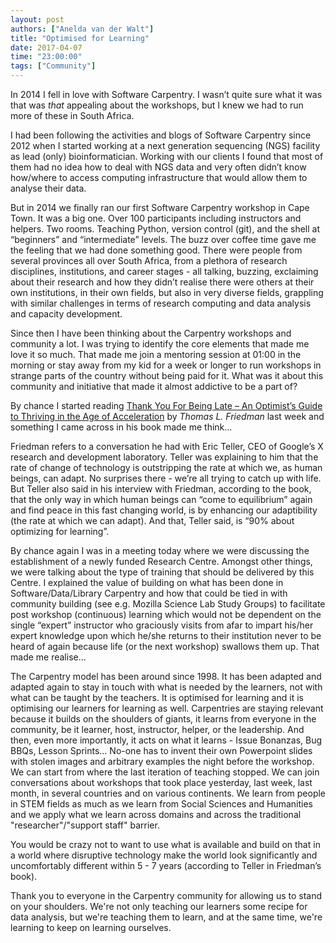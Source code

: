 ```yaml
---
layout: post
authors: ["Anelda van der Walt"]
title: "Optimised for Learning"
date: 2017-04-07
time: "23:00:00"
tags: ["Community"]
---
```

In 2014 I fell in love with Software Carpentry. I wasn’t quite sure what it was that was *that* appealing about the workshops, but I knew we had to run more of these in South Africa.

I had been following the activities and blogs of Software Carpentry since 2012 when I started working at a next generation sequencing (NGS) facility as lead (only) bioinformatician. Working with our clients I found that most of them had no idea how to deal with NGS data and very often didn’t know how/where to access computing infrastructure that would allow them to analyse their data.

But in 2014 we finally ran our first Software Carpentry workshop in Cape Town. It was a big one. Over 100 participants including instructors and helpers. Two rooms. Teaching Python, version control (git), and the shell at “beginners” and “intermediate” levels. The buzz over coffee time gave me the feeling that we had done something good. There were people from several provinces all over South Africa, from a plethora of research disciplines, institutions, and career stages - all talking, buzzing, exclaiming about their research and how they didn’t realise there were others at their own institutions, in their own fields, but also in very diverse fields, grappling with similar challenges in terms of research computing and data analysis and capacity development.

Since then I have been thinking about the Carpentry workshops and community a lot. I was trying to identify the core elements that made me love it so much. That made me join a mentoring session at 01:00 in the morning or stay away from my kid for a week or longer to run workshops in strange parts of the country without being paid for it. What was it about this community and initiative that made it almost addictive to be a part of?

By chance I started reading [Thank You For Being Late – An Optimist’s Guide to Thriving in the Age of Acceleration](http://www.thomaslfriedman.com/thank-you-for-being-late/) by *Thomas L. Friedman* last week and something I came across in his book made me think... 

Friedman refers to a conversation he had with Eric Teller, CEO of Google’s X research and development laboratory. Teller was explaining to him that the rate of change of technology is outstripping the rate at which we, as human beings, can adapt. No surprises there -  we’re all trying to catch up with life. But Teller also said in his interview with Friedman, according to the book, that the only way in which human beings can “come to equilibrium” again and find peace in this fast changing world, is by enhancing our adaptibility (the rate at which we can adapt). And that, Teller said, is “90% about optimizing for learning”.

By chance again I was in a meeting today where we were discussing the establishment of a newly funded Research Centre. Amongst other things, we were talking about the type of training that should be delivered by this Centre. I explained the value of building on what has been done in Software/Data/Library Carpentry and how that could be tied in with community building (see e.g. Mozilla Science Lab Study Groups) to facilitate post workshop (continuous) learning which would not be dependent on the single “expert” instructor who graciously visits from afar to impart his/her expert knowledge upon which he/she returns to their institution never to be heard of again because life (or the next workshop) swallows them up. That made me realise...

The Carpentry model has been around since 1998. It has been adapted and adapted again to stay in touch with what is needed by the learners, not with what can be taught by the teachers. It is optimised for learning and it is optimising our learners for learning as well. Carpentries are staying relevant because it builds on the shoulders of giants, it learns from everyone in the community, be it learner, host, instructor, helper, or the leadership. And then, even more importantly, it acts on what it learns - Issue Bonanzas, Bug BBQs, Lesson Sprints... No-one has to invent their own Powerpoint slides with stolen images and arbitrary examples the night before the workshop. We can start from where the last iteration of teaching stopped. We can join conversations about workshops that took place yesterday, last week, last month, in several countries and on various continents. We learn from people in STEM fields as much as we learn from Social Sciences and Humanities and we apply what we learn across domains and across the traditional "researcher"/"support staff" barrier.

You would be crazy not to want to use what is available and build on that in a world where disruptive technology make the world look significantly and uncomfortably different within 5 - 7 years (according to Teller in Friedman’s book).

Thank you to everyone in the Carpentry community for allowing us to stand on your shoulders. We're not only teaching our learners some recipe for data analysis, but we're teaching them to learn, and at the same time, we're learning to keep on learning ourselves.
